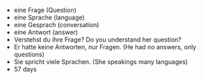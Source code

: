* eine Frage (Question)
* eine Sprache (language)
* eine Gesprach (conversation)
* eine Antwort (answer)
* Verstehst du ihre Frage? Do you understand her question?
* Er hatte keine Antworten, nur Fragen. (He had no answers, only questions)
* Sie spricht viele Sprachen. (She speakings many languages)
* 57 days 
